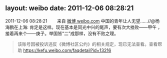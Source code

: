 layout: weibo
date: 2011-12-06 08:28:21
---
<meta name="referrer" content="no-referrer" />

2011-12-06 08:28:21  &nbsp;&nbsp;&nbsp;&nbsp;&nbsp;&nbsp; 来自 <a href="http://weibo.com/" rel="nofollow">微博 weibo.com</a>
中国的青年让人无望……//@杨海鹏在上海: 肯定是这样。现在基本是同光中兴的尾声，要有次大挫败——甲午 ，接着再来个——庚子。举国皆“二”成那样，没有不败之理。
>  该账号因被投诉违反《微博社区公约》的相关规定，现已无法查看。查看帮助 https://kefu.weibo.com/faqdetail?id=13216
